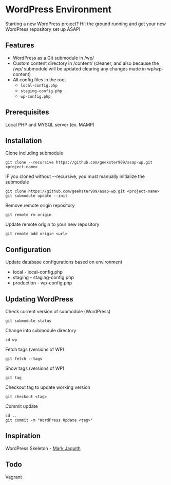 # WordPress Environment
Starting a new WordPress project? Hit the ground running and get your new WordPress repository set up ASAP!


## Features
* WordPress as a Git submodule in /wp/
* Custom content directory in /content/ (cleaner, and also because the /wp/ submodule will be updated clearing any changes made in wp/wp-content)
* All config files in the root
    * `local-config.php`
    * `staging-config.php`
    * `wp-config.php`


## Prerequisites
Local PHP and MYSQL server (ex. MAMP)


## Installation
Clone including submodule

    git clone --recursive https://github.com/geekster909/asap-wp.git <project-name>

IF you cloned without --recursive, you must manually initialize the submodule

    git clone https://github.com/geekster909/asap-wp.git <project-name>
    git submodule update --init

Remove remote origin repository

    git remote rm origin

Update remote origin to your new repository

    git remote add origin <url>


## Configuration
Update database configurations based on environment

* local - local-config.php
* staging - staging-config.php
* production - wp-config.php


## Updating WordPress
Check current version of submodule (WordPress)
    
    git submodule status

Change into submodule directory

    cd wp

Fetch tags (versions of WP)

    git fetch --tags

Show tags (versions of WP)

    git tag

Checkout tag to update working version

    git checkout <tag>


Commit update

    cd ..
    git commit -m "WordPress Update <tag>"


## Inspiration
WordPress Skeleton - [Mark Jaquith](https://github.com/markjaquith/WordPress-Skeleton)


## Todo
Vagrant
